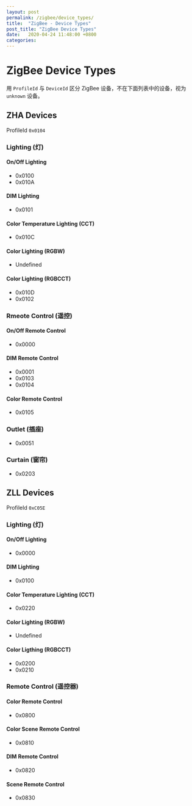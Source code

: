 ```yaml
---
layout: post
permalink: /zigbee/device_types/
title:  "ZigBee - Device Types"
post_title: "ZigBee Device Types"
date:   2020-04-24 11:48:00 +0800
categories: 
---
```


# ZigBee Device Types

用 `ProfileId` 与 `DeviceId` 区分 ZigBee 设备，不在下面列表中的设备，视为 `unknown` 设备。

## ZHA Devices 

ProfileId `0x0104`

### Lighting (灯)

#### On/Off Lighting

- 0x0100
- 0x010A

#### DIM Lighting

- 0x0101

#### Color Temperature Lighting (CCT)

- 0x010C 

#### Color Lighting (RGBW)

- Undefined

#### Color Lighting (RGBCCT)

- 0x010D 
- 0x0102

### Rmeote Control (遥控)

#### On/Off Remote Control 

- 0x0000

#### DIM Remote Control 

- 0x0001
- 0x0103
- 0x0104

#### Color Remote Control 

- 0x0105

### Outlet (插座)

- 0x0051 

### Curtain (窗帘)

- 0x0203 

## ZLL Devices 

ProfileId `0xC05E`

### Lighting (灯)

#### On/Off Lighting

- 0x0000

#### DIM Lighting

- 0x0100

#### Color Temperature Lighting (CCT)

- 0x0220

#### Color Lighting (RGBW)

- Undefined

#### Color Ligthing (RGBCCT)

- 0x0200
- 0x0210

### Remote Control (遥控器)

#### Color Remote Control 

- 0x0800

#### Color Scene Remote Control 

- 0x0810 

#### DIM Remote Control 

- 0x0820

#### Scene Remote Control 

- 0x0830